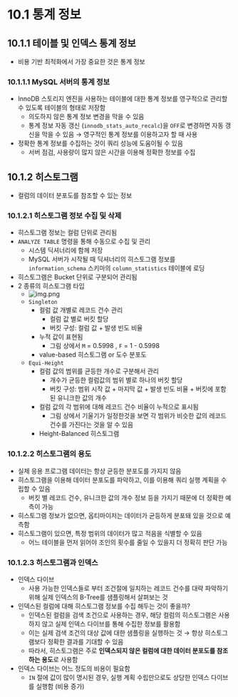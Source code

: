 # 10.1 통계 정보 
## 10.1.1 테이블 및 인덱스 통계 정보 
- 비용 기반 최적화에서 가장 중요한 것은 통계 정보 

### 10.1.1.1 MySQL 서버의 통계 정보 
- InnoDB 스토리지 엔진을 사용하는 테이블에 대한 통계 정보를 영구적으로 관리할 수 있도록 테이블의 형태로 저장함 
  - 의도하지 않은 통계 정보 변경을 막을 수 있음 
  - 통계 정보 자동 갱신 (`innodb_stats_auto_recalc`)을 `OFF`로 변경하면 자동 갱신을 막을 수 있음 → 영구적인 통계 정보를 이용하고자 할 때 사용 
- 정확한 통계 정보를 수집하는 것이 쿼리 성능에 도움이될 수 있음
  - 서버 점검, 사용량이 많지 않은 시간을 이용해 정확한 정보를 수집 


## 10.1.2 히스토그램 
- 컬럼의 데이터 분포도를 참조할 수 있는 정보 

### 10.1.2.1 히스토그램 정보 수집 및 삭제 
- 히스토그램 정보는 컬럼 단위로 관리됨 
- `ANALYZE TABLE` 명령을 통해 수동으로 수집 및 관리 
  - 시스템 딕셔너리에 함께 저장 
  - MySQL 서버가 시작될 때 딕셔너리의 히스토그램 정보를 `information_schema` 스키마의 `column_statistics` 테이블에 로딩
- 히스토그램은 Bucket 단위로 구분되어 관리됨
- 2 종류의 히스토그램 타입
  - ![img.png](img.png)
  - `Singleton`
    - 컬럼 값 개별로 레코드 건수 관리 
      - 컬럼 값 별로 버킷 할당 
      - 버킷 구성: 컬럼 값 + 발생 빈도 비율 
    - 누적 값이 표현됨 
      - 그림 상에서 `M` = 0.5998 , `F` = 1 - 0.5998
    - value-based 히스토그램 or 도수 분포도 
  - `Equi-Height`
    - 컬럼 값의 범위를 균등한 개수로 구분해서 관리
      - 개수가 균등한 컬럼값의 범위 별로 하나의 버킷 할당
      - 버킷 구성: 범위 시작 값 + 마지막 값 + 발생 빈도 비율 + 버킷에 포함된 유니크한 값의 개수
    - 컬럼 값의 각 범위에 대해 레코드 건수 비율이 누적으로 표시됨 
      - 그림 상에서 기울기가 일정한것을 보면 각 범위가 비슷한 값의 레코드 건수를 가진다는 것을 알 수 있음 
    - Height-Balanced 히스토그램 


### 10.1.2.2 히스토그램의 용도 
- 실제 응용 프로그램 데이터는 항상 균등한 분포도를 가지지 않음 
- 히스토그램을 이용해 데이터 분포도를 파악하고, 이를 이용해 쿼리 실행 계획을 수립할 수 있음
  - 버킷 별 레코드 건수, 유니크한 값의 개수 정보 등을 가지기 때문에 더 정확한 예측이 가능 
- 히스토그램 정보가 없으면, 옵티마이저는 데이터가 균등하게 분포돼 있을 것으로 예측함
- 히스토그램이 있으면, 특정 범위의 데이터가 많고 적음을 식별할 수 있음 
  - 어느 테이블을 먼저 읽어야 조인의 횟수를 줄일 수 있을지 더 정확히 판단 가능 


### 10.1.2.3 히스토그램과 인덱스 
- 인덱스 다이브
  - 사용 가능한 인덱스들로 부터 조건절에 일치하는 레코드 건수를 대략 파악하기 위해 실제 인덱스의 B-Tree를 샘플링해서 살펴보는 것 
- 인덱스된 컬럼에 대해 히스토그램 정보를 수집 해두는 것이 좋을까?
  - 인덱스된 컬럼을 검색 조건으로 사용하는 경우, 해당 컬럼의 히스토그램은 사용하지 않고 실제 인덱스 다이브를 통해 수집한 정보를 활용함 
  - 이는 실제 검색 조건의 대상 값에 대한 샘플링을 실행하는 것 → 항상 히스토그램보다 정확한 결과를 기대할 수 있음 
  - 따라서, 히스토그램은 주로 **인덱스되지 않은 컬럼에 대한 데이터 분포도를 참조하는 용도**로 사용함 
- 인덱스 다이브는 어느 정도의 비용이 필요함 
  - `IN` 절에 값이 많이 명시된 경우, 실행 계획 수립만으로도 상당한 인덱스 다이브를 실행함 (비용 증가)



 